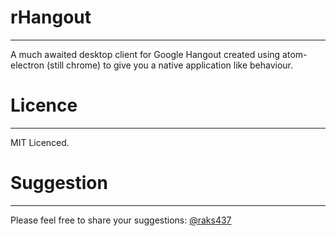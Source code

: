# rHangout
----

A much awaited desktop client for Google Hangout created using atom-electron (still chrome) to give you a native application like behaviour.

# Licence
----

MIT Licenced.

# Suggestion
----

Please feel free to share your suggestions: [@raks437](https://twitter.com/raks437/)